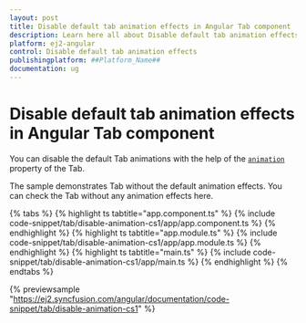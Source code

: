 ```yaml
---
layout: post
title: Disable default tab animation effects in Angular Tab component | Syncfusion
description: Learn here all about Disable default tab animation effects in Syncfusion ##Platform_Name## Tab component of Syncfusion Essential JS 2 and more.
platform: ej2-angular
control: Disable default tab animation effects 
publishingplatform: ##Platform_Name##
documentation: ug
---
```


# Disable default tab animation effects in Angular Tab component

You can disable the default Tab animations with the help of the [`animation`](https://ej2.syncfusion.com/angular/documentation/api/tab#animation) property of the Tab.

The sample demonstrates Tab without the default animation effects. You can check the Tab without any animation effects here.

{% tabs %}
{% highlight ts tabtitle="app.component.ts" %}
{% include code-snippet/tab/disable-animation-cs1/app/app.component.ts %}
{% endhighlight %}
{% highlight ts tabtitle="app.module.ts" %}
{% include code-snippet/tab/disable-animation-cs1/app/app.module.ts %}
{% endhighlight %}
{% highlight ts tabtitle="main.ts" %}
{% include code-snippet/tab/disable-animation-cs1/app/main.ts %}
{% endhighlight %}
{% endtabs %}
  
{% previewsample "https://ej2.syncfusion.com/angular/documentation/code-snippet/tab/disable-animation-cs1" %}
